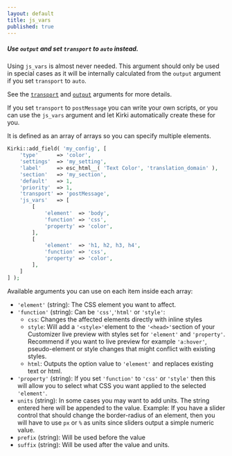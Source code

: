 ```yaml
---
layout: default
title: js_vars
published: true
---
```


<div class="callout warning">
    <h5>Use <code>output</code> and set <code>transport</code> to <code>auto</code> instead.</h5>
    <p>Using <code>js_vars</code> is almost never needed. This argument should only be used in special cases as it will be internally calculated from the <code>output</code> argument if you set <code>transport</code> to <code>auto</code>.</p>
    <p>See the <a href="https://aristath.github.io/kirki/docs/arguments/transport.html"><code>transport</code></a> and <a href="https://aristath.github.io/kirki/docs/arguments/output.html"><code>output</code></a> arguments for more details.</p>
</div>


If you set `transport` to `postMessage` you can write your own scripts, or you can use the `js_vars` argument and let Kirki automatically create these for you.

It is defined as an array of arrays so you can specify multiple elements.

```php
Kirki::add_field( 'my_config', [
	'type'      => 'color',
	'settings'  => 'my_setting',
	'label'     => esc_html__( 'Text Color', 'translation_domain' ),
	'section'   => 'my_section',
	'default'   => 1,
	'priority'  => 1,
	'transport' => 'postMessage',
	'js_vars'   => [
		[
			'element'  => 'body',
			'function' => 'css',
			'property' => 'color',
		],
		[
			'element'  => 'h1, h2, h3, h4',
			'function' => 'css',
			'property' => 'color',
		],
	]
] );
```

Available arguments you can use on each item inside each array:

* `'element'` (string): The CSS element you want to affect.
* `'function'` (string): Can be `'css'`,`'html'` or `'style'`:
	* `css`: Changes the affected elements directly with inline styles
	* `style`: Will add a `'<style>'`element to the `'<head>'`section of your Customizer live preview with styles set for `'element'` and `'property'`. Recommend if you want to live preview for example `'a:hover'`, pseudo-element or style changes that might conflict with existing styles.
	* `html`: Outputs the option value to `'element'` and replaces existing text or html.
* `'property'` (string): If you set `'function'` to `'css'` or `'style'` then this will allow you to select what CSS you want applied to the selected `'element'`.
* `units` (string): In some cases you may want to add units. The string entered here will be appended to the value. Example: If you have a slider control that should change the border-radius of an element, then you will have to use `px` or `%` as units since sliders output a simple numeric value.
* `prefix` (string): Will be used before the value
* `suffix` (string): Will be used after the value and units.
